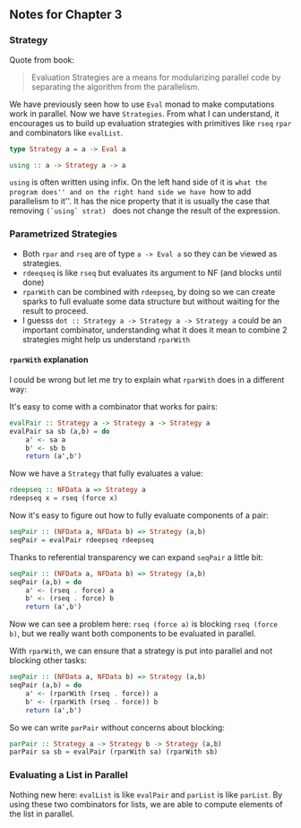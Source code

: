 ## Notes for Chapter 3

### Strategy

Quote from book:

> Evaluation Strategies are a means for modularizing parallel code
> by separating the algorithm from the parallelism.

We have previously seen how to use `Eval` monad to make computations
work in parallel. Now we have `Strategies`.
From what I can understand, it encourages us to build up evaluation
strategies with primitives like `rseq` `rpar` and combinators like `evalList`.

```haskell
type Strategy a = a -> Eval a

using :: a -> Strategy a -> a
```

`using` is often written using infix. On the left hand side of it is ``what the program does''
and on the right hand side we have ``how to add parallelism to it''.
It has the nice property that it is usually the case that removing ``(`using` strat) ``
does not change the result of the expression.

### Parametrized Strategies

* Both `rpar` and `rseq` are of type `a -> Eval a` so they can be viewed as strategies.
* `rdeeqseq` is like `rseq` but evaluates its argument to NF (and blocks until done)
* `rparWith` can be combined with `rdeepseq`, by doing so we
can create sparks to full evaluate some data structure but without waiting for the result
to proceed.
* I guesss `dot :: Strategy a -> Strategy a -> Strategy a` could be an important combinator,
understanding what it does it mean to combine 2 strategies might help us understand `rparWith`

#### `rparWith` explanation

I could be wrong but let me try to explain what `rparWith` does in a different way:

It's easy to come with a combinator that works for pairs:

```haskell
evalPair :: Strategy a -> Strategy a -> Strategy a
evalPair sa sb (a,b) = do
    a' <- sa a
    b' <- sb b
    return (a',b')
```

Now we have a `Strategy` that fully evaluates a value:

```haskell
rdeepseq :: NFData a => Strategy a
rdeepseq x = rseq (force x)
```

Now it's easy to figure out how to fully evaluate components of a pair:

```haskell
seqPair :: (NFData a, NFData b) => Strategy (a,b)
seqPair = evalPair rdeepseq rdeepseq
```

Thanks to referential transparency we can expand `seqPair` a little bit:

```haskell
seqPair :: (NFData a, NFData b) => Strategy (a,b)
seqPair (a,b) = do
    a' <- (rseq . force) a
    b' <- (rseq . force) b
    return (a',b')
```

Now we can see a problem here: `rseq (force a)` is blocking `rseq (force b)`,
but we really want both components to be evaluated in parallel.

With `rparWith`, we can ensure that a strategy is put into parallel and not
blocking other tasks:

```haskell
seqPair :: (NFData a, NFData b) => Strategy (a,b)
seqPair (a,b) = do
    a' <- (rparWith (rseq . force)) a
    b' <- (rparWith (rseq . force)) b
    return (a',b')
```

So we can write `parPair` without concerns about blocking:

```haskell
parPair :: Strategy a -> Strategy b -> Strategy (a,b)
parPair sa sb = evalPair (rparWith sa) (rparWith sb)
```

### Evaluating a List in Parallel

Nothing new here: `evalList` is like `evalPair` and `parList` is like `parList`.
By using these two combinators for lists, we are able to compute
elements of the list in parallel.
